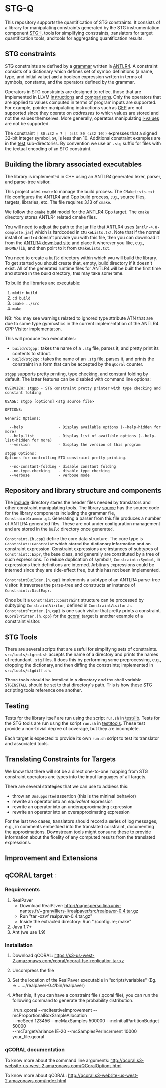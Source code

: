 # STG-Q

This repository supports the quantification of STG constraints.  It consists of a library for manipulating constraints generated by the STG instrumentation component [STG-I](https://github.com/soneyahossain/STG-I), tools for simplifying constraints, translators for target quantification tools, and tools for aggregating quantification results.

## STG constraints
STG constraints are defined by a [grammar](ConstraintGrammar.g4) written in [ANTLR4](https://www.antlr.org/).  A constraint consists of a dictionary which defines set of symbol definitions (a name, type, and initial value) and a boolean expression written in terms of symbols, constants, and the operators defined by the grammar.

Operators in STG constraints are designed to reflect those that are implemented in LLVM [instructions](https://llvm.org/docs/LangRef.html#instruction-reference) and [comparisons](https://llvm.org/docs/LangRef.html#icmp-instruction).  Only the operators that are applied to values computed in terms of program inputs are supported.  For example, pointer manipulating instructions such as [GEP](https://llvm.org/docs/LangRef.html#icmp-instruction) are not supported since they operate on *addresses* to which values are stored and not the values themselves.  More generally, operators manipulating [l-values](https://en.wikipedia.org/wiki/Value_(computer_science)#lrvalue) are not be supported.

The constraint `[ S0:i32 = 7 ] (slt S0 (i32 10))` expresses that a signed 32-bit Integer symbol, `S0`, is less than 10.  Additional constraint examples are in the [test](test/lib/inputs/pass) sub-directories.  By convention we use  an `.stg` suffix for files with the textual encoding of an STG constraint.

## Building the library associated executables
The library is implemented in C++ using an ANTLR4 generated lexer, parser, and parse-tree [visitor](https://en.wikipedia.org/wiki/Visitor_pattern).

This project uses `cmake` to manage the build process.  The `CMakeLists.txt` file configures the ANTLR4 and Cpp build process, e.g., source files, targets, libraries, etc.   The file requires 3.13 of `cmake`. 

We follow the `cmake` build model for the [ANTLR4 Cpp target](https://github.com/antlr/antlr4/tree/master/runtime/Cpp/cmake).  The `cmake` directory stores ANTLR4 related cmake files.

You will need to adjust the path to the jar file that ANTLR4 uses (`antlr-4.8-complete.jar`) which is hardcoded in `CMakeLists.txt`.   Note that if the normal install of `antlr4` doesn't provide you with this file, then you can download it from the [ANTLR4 download site](https://www.antlr.org/download/antlr-4.8-complete.jar) and place it wherever you like, e.g., `$HOME/lib`, and then point to it from `CMakeLists.txt`.

You need to create a `build` directory within which you will build the library.  To get started you should create that, empty, build directory if it doesn't exist.  All of the generated runtime files for ANTLR4 will be built the first time and stored in the build directory; this may take some time.

To build the libraries and executable:
  1. `mkdir build`
  2. `cd build`
  3. `cmake ../src`
  4. `make`

NB: You may see warnings related to ignored type attribute ATN that are due to some
type gymnastics in the current implementation of the ANTLR4 CPP Visitor implementation.

This will produce two executables:
- `build/stgpp` : takes the name of a `.stg` file, parses it, and pretty print its contents to stdout.
- `build/stg2qc` : takes the name of an `.stg` file, parses it, and prints the constraint in a form that can be accepted by the `qCoral` counter.

`stgpp` supports pretty printing, type checking, and constant folding by default.  The latter features can be disabled with command line options:
```
OVERVIEW: stgpp - STG constraint pretty printer with type checking and constant folding

USAGE: stgpp [options] <stg source file>

OPTIONS:

Generic Options:

  --help                - Display available options (--help-hidden for more)
  --help-list           - Display list of available options (--help-list-hidden for more)
  --version             - Display the version of this program

stgpp Options:
Options for controlling STG constraint pretty printing.

  --no-constant-folding - disable constant folding
  --no-type-checking    - disable type checking
  --verbose             - verbose mode
```

## Repository and library structure and components
The [include](include) directory stores the header files needed by translators and other constraint manipulating tools.  The library [source](source/lib) has the source code for the library components including the grammar file, `ConstraintGrammar.g4`.   Generating a parser from this file produces a number of ANTLR4 generated files.  These are not under configuration management and are stored in the `build` directory once generated.

`Constraint.{h,cpp}` define the core data structure.  The core type is
`Constraint::Constraint` which stored the dictionary information and
an constraint expression.  Constraint expressions are instances of
subtypes of `Constraint::Expr`, the base class, and generally are
constituted by a tree of such expressions.  To reduce duplication
of symbols, `Constraint::Symbol`, in expressions their definitions
are interned.  Arbitrary expressions could be interned since they
are side-effect free, but this has not been implemented.

`ConstraintBuilder.{h,cpp}` implements a subtype of an ANTLR4 parse-tree
visitor.  It traverses the parse-tree and constructs an instance of 
`Constraint::DictExpr`.

Once built a `Constraint::Constraint` structure can be processed by 
subtyping `ConstraintVisitor`, defined in `ConstraintVisitor.h`. 
`ConstraintPrinter.{h,cpp}` is one such visitor that pretty prints 
a constraint.  `QCoralPrinter.{h.cpp}` for the [qcoral](target/qcoral) target
is another example of a constraint visitor.

## STG Tools
There are several scripts that are useful for simplifying sets of constraints.
`src/tools/stgred.sh` accepts the name of a directory and prints the names of redundant `.stg` files.  It does this by performing some preprocessing, e.g., dropping the dictionary, and then diffing the constraints; implemented in `src/tools/stgdiff.sh`.

These tools should be installed in a directory and the shell variable `STGINSTALL` should be set to that directory's path.  This is how these STG scripting tools reference one another.

## Testing
Tests for the library itself are run using the script `run.sh` in [test/lib](tests/lib).
Tests for the STG tools are run using the script `run.sh` in [test/tools](tests/tools).
These test provide a non-trivial degree of coverage, but they are incomplete.

Each target is expected to provide its own `run.sh` script to test its translator and associated tools.

## Translating Constraints for Targets
We know that there will not be a direct one-to-one mapping
from STG constraint operators and types into the input languages of all targets.

There are several strategies that we can use to address this:
- throw an `Unsupported` assertion (this is the minimal behavior)
- rewrite an operator into an *equivalent* expression
- rewrite an operator into an underapproximating expression
- rewrite an operator into an overapproximating expression

For the last two cases, translators should record a series of log
messages, e.g., in comments embedded into the translated constraint, 
documenting the approximations.  Downstream tools might consume these
to provide information about the fidelity of any computed results from
the translated expressions.


## Improvement and Extensions

## qCORAL target :

### Requirements

  1. RealPaver
      - Download RealPaver: http://pagesperso.lina.univ-nantes.fr/~granvilliers-l/realpaver/src/realpaver-0.4.tar.gz
      - Run "tar -xzvf realpaver-0.4.tar.gz"
      - Inside the extracted directory: Run "./configure; make"
  2. Java 1.7+
  3. Ant (we use 1.9)
  
### Installation

1. Download qCORAL: https://s3-us-west-2.amazonaws.com/qcoral/qcoral-fse-replication.tar.xz
2. Uncompress the file
3. Set the location of the RealPaver executable in "scripts/variables" (Eg. => ....../realpaver-0.4/bin/realpaver)
4. After this, if you can have a constraint file (.qcoral file), you can run the following command to generate the probability distribution.

   ./run_qcoral --mcIterativeImprovement --mcProportionalBoxSampleAllocation \
   --mcSeed 123456 --mcMaxSamples 500000 --mcInitialPartitionBudget 50000 \
   --mcTargetVariance 1E-20 --mcSamplesPerIncrement 10000 \
   your_file.qcoral
   
### qCORAL documentation

To know more about the command line arguments: http://qcoral.s3-website-us-west-2.amazonaws.com/QCoralOptions.html

To know more about qCORAL: http://qcoral.s3-website-us-west-2.amazonaws.com/index.html


